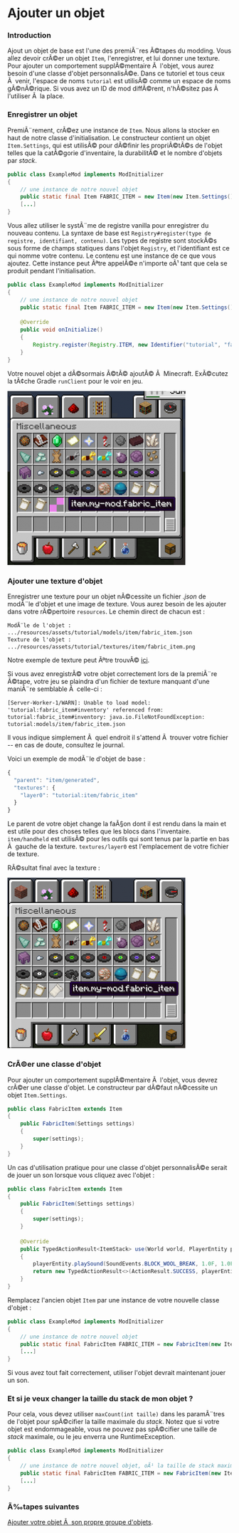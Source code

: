 # Ajouter un objet

### Introduction

Ajout un objet de base est l'une des premiÃ¨res Ã©tapes du modding. Vous
allez devoir crÃ©er un objet `Item`, l'enregistrer, et lui donner une
texture. Pour ajouter un comportement supplÃ©mentaire Ã  l'objet, vous
aurez besoin d'une classe d'objet personnalisÃ©e. Dans ce tutoriel et
tous ceux Ã  venir, l'espace de noms `tutorial` est utilisÃ© comme un
espace de noms gÃ©nÃ©rique. Si vous avez un ID de mod diffÃ©rent, n'hÃ©sitez
pas Ã  l'utiliser Ã  la place.

### Enregistrer un objet

PremiÃ¨rement, crÃ©ez une instance de `Item`. Nous allons la stocker en
haut de notre classe d'initialisation. Le constructeur contient un objet
`Item.Settings`, qui est utilisÃ© pour dÃ©finir les propriÃ©tÃ©s de l'objet
telles que la catÃ©gorie d'inventaire, la durabilitÃ© et le nombre
d'objets par *stack*.

```java
public class ExampleMod implements ModInitializer
{
    // une instance de notre nouvel objet
    public static final Item FABRIC_ITEM = new Item(new Item.Settings().group(ItemGroup.MISC));
    [...]
}
```

Vous allez utiliser le systÃ¨me de registre vanilla pour enregistrer du
nouveau contenu. La syntaxe de base est `Registry#register(type de
registre, identifiant, contenu)`. Les types de registre sont stockÃ©s
sous forme de champs statiques dans l'objet `Registry`, et l'identifiant
est ce qui nomme votre contenu. Le contenu est une instance de ce que
vous ajoutez. Cette instance peut Ãªtre appelÃ©e n'importe oÃ¹ tant que
cela se produit pendant l'initialisation.

```java
public class ExampleMod implements ModInitializer
{
    // une instance de notre nouvel objet
    public static final Item FABRIC_ITEM = new Item(new Item.Settings().group(ItemGroup.MISC));
      
    @Override
    public void onInitialize()
    {
        Registry.register(Registry.ITEM, new Identifier("tutorial", "fabric_item"), FABRIC_ITEM);
    } 
}
```

Votre nouvel objet a dÃ©sormais Ã©tÃ© ajoutÃ© Ã  Minecraft. ExÃ©cutez la tÃ¢che
Gradle `runClient` pour le voir en jeu.

![](../../images/tutorial/2019-02-17_16.50.44.png)

### Ajouter une texture d'objet

Enregistrer une texture pour un objet nÃ©cessite un fichier *.json* de
modÃ¨le d'objet et une image de texture. Vous aurez besoin de les ajouter
dans votre rÃ©pertoire `resources`. Le chemin direct de chacun est :

```
ModÃ¨le de l'objet : .../resources/assets/tutorial/models/item/fabric_item.json
Texture de l'objet : .../resources/assets/tutorial/textures/item/fabric_item.png
```

Notre exemple de texture peut Ãªtre trouvÃ©
[ici](https://i.imgur.com/CqLSMEQ.png).

Si vous avez enregistrÃ© votre objet correctement lors de la premiÃ¨re
Ã©tape, votre jeu se plaindra d'un fichier de texture manquant d'une
maniÃ¨re semblable Ã  celle-ci :

```
[Server-Worker-1/WARN]: Unable to load model: 'tutorial:fabric_item#inventory' referenced from: tutorial:fabric_item#inventory: java.io.FileNotFoundException: tutorial:models/item/fabric_item.json
```

Il vous indique simplement Ã  quel endroit il s'attend Ã  trouver votre
fichier -- en cas de doute, consultez le journal.

Voici un exemple de modÃ¨le d'objet de base :

```JavaScript
{
  "parent": "item/generated",
  "textures": {
    "layer0": "tutorial:item/fabric_item"
  }
}
```

Le parent de votre objet change la faÃ§on dont il est rendu dans la main
et est utile pour des choses telles que les blocs dans l'inventaire.
`item/handheld` est utilisÃ© pour les outils qui sont tenus par la partie
en bas Ã  gauche de la texture. `textures/layer0` est l'emplacement de
votre fichier de texture.

RÃ©sultat final avec la texture :

![](../../images/tutorial/item_texture.png)

### CrÃ©er une classe d'objet

Pour ajouter un comportement supplÃ©mentaire Ã  l'objet, vous devrez crÃ©er
une classe d'objet. Le constructeur par dÃ©faut nÃ©cessite un objet
`Item.Settings`.

```java
public class FabricItem extends Item
{
    public FabricItem(Settings settings)
    {
        super(settings);
    }
}
```

Un cas d'utilisation pratique pour une classe d'objet personnalisÃ©e
serait de jouer un son lorsque vous cliquez avec l'objet :

```java
public class FabricItem extends Item
{
    public FabricItem(Settings settings)
    {
        super(settings);
    }
      
    @Override
    public TypedActionResult<ItemStack> use(World world, PlayerEntity playerEntity, Hand hand)
    {
        playerEntity.playSound(SoundEvents.BLOCK_WOOL_BREAK, 1.0F, 1.0F);
        return new TypedActionResult<>(ActionResult.SUCCESS, playerEntity.getStackInHand(hand));
    }
}
```

Remplacez l'ancien objet `Item` par une instance de votre nouvelle
classe d'objet :

```java
public class ExampleMod implements ModInitializer
{
    // une instance de notre nouvel objet
    public static final FabricItem FABRIC_ITEM = new FabricItem(new Item.Settings().group(ItemGroup.MISC));
    [...]
}
```

Si vous avez tout fait correctement, utiliser l'objet devrait maintenant
jouer un son.

### Et si je veux changer la taille du stack de mon objet ?

Pour cela, vous devez utiliser `maxCount(int taille)` dans les
paramÃ¨tres de l'objet pour spÃ©cifier la taille maximale du *stack*.
Notez que si votre objet est endommageable, vous ne pouvez pas spÃ©cifier
une taille de *stack* maximale, ou le jeu enverra une RuntimeException.

```java
public class ExampleMod implements ModInitializer
{
    // une instance de notre nouvel objet, oÃ¹ la taille de stack maximale est 16
    public static final FabricItem FABRIC_ITEM = new FabricItem(new Item.Settings().group(ItemGroup.MISC).maxCount(16));
    [...]
}
```

### Ã‰tapes suivantes

[Ajouter votre objet Ã  son propre groupe
d'objets](../../French/tutoriel/groupes_objets.md).
